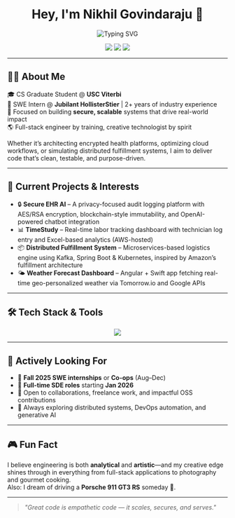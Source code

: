<h1 align="center">Hey, I'm Nikhil Govindaraju 👋</h1>

<p align="center">
  <img src="https://readme-typing-svg.demolab.com?font=Fira+Code&weight=600&pause=1000&color=33F7C2&center=true&vCenter=true&width=440&lines=Full-Stack+Developer+💻;AWS+Cloud+☁️;Building+Scalable+Systems+💡;AI/ML+Enthusiast+🤖;Code.+Ship.+Impact.+🎯;⚛️+React-ing+to+Innovation;Certified+Scrum+Master" alt="Typing SVG" />
</p>

<p align="center">
  <a href="mailto:ngovinda@usc.edu"><img src="https://img.shields.io/badge/-Email-D14836?style=flat-square&logo=gmail&logoColor=white"></a>
  <a href="https://www.linkedin.com/in/nikhil-govindaraju/"><img src="https://img.shields.io/badge/-LinkedIn-0077B5?style=flat-square&logo=linkedin"></a>
  <a href="https://nikhilgovindaraju.github.io/Website"><img src="https://img.shields.io/badge/-Portfolio-000000?style=flat-square&logo=githubpages"></a>
</p>

---

## 🧑‍💻 About Me

🎓 CS Graduate Student @ **USC Viterbi**  
💼 SWE Intern @ **Jubilant HollisterStier** | 2+ years of industry experience  
🔐 Focused on building **secure, scalable** systems that drive real-world impact  
🌎 Full-stack engineer by training, creative technologist by spirit

Whether it’s architecting encrypted health platforms, optimizing cloud workflows, or simulating distributed fulfillment systems, I aim to deliver code that’s clean, testable, and purpose-driven.

---

## 🚀 Current Projects & Interests

- 🔒 **Secure EHR AI** – A privacy-focused audit logging platform with AES/RSA encryption, blockchain-style immutability, and OpenAI-powered chatbot integration
- 📊 **TimeStudy** – Real-time labor tracking dashboard with technician log entry and Excel-based analytics (AWS-hosted)
- 📦 **Distributed Fulfillment System** – Microservices-based logistics engine using Kafka, Spring Boot & Kubernetes, inspired by Amazon’s fulfillment architecture
- 🌤️ **Weather Forecast Dashboard** – Angular + Swift app fetching real-time geo-personalized weather via Tomorrow.io and Google APIs

---

## 🛠️ Tech Stack & Tools

<p align="center">
  <img src="https://skillicons.dev/icons?i=python,java,javascript,typescript,cpp,react,nextjs,angular,nodejs,fastapi,flask,spring,postgres,mongodb,docker,kubernetes,aws,gcp,redis,graphql,prisma,figma,tailwind,githubactions,git,kafka,tensorflow,pytorch" />
</p>

---

## 🎯 Actively Looking For

- 🔎 **Fall 2025 SWE internships** or **Co-ops** (Aug–Dec)  
- 💼 **Full-time SDE roles** starting **Jan 2026**  
- 🤝 Open to collaborations, freelance work, and impactful OSS contributions  
- 🧠 Always exploring distributed systems, DevOps automation, and generative AI

---


## 🎮 Fun Fact

I believe engineering is both **analytical** and **artistic**—and my creative edge shines through in everything from full-stack applications to photography and gourmet cooking.  
Also: I dream of driving a **Porsche 911 GT3 RS** someday 🏁.

---

> _"Great code is empathetic code — it scales, secures, and serves."_  

